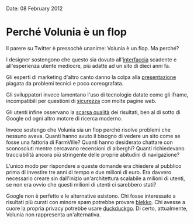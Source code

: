 Date: 08 February 2012

# Perché Volunia è un flop #

Il parere su Twitter è pressochè unanime: Volunia è un flop. Ma perché?

I designer sostengono che questo sia dovuto all'[interfaccia][] scadente e all'esperienza utente mediocre, più adatte ad un sito di dieci anni fa.

Gli esperti di marketing d'altro canto danno la colpa alla [presentazione][] piagata da problemi tecnici e poco coreografata.

Gli sviluppatori invece lamentano l'uso di tecnologie datate come gli iframe, incompatibili per questioni di [sicurezza][] con molte pagine web.

Gli utenti infine osservano la [scarsa qualità][] dei risultati, ben al di sotto di Google od ogni altro motore di ricerca moderno.

Invece sostengo che Volunia sia un flop perché risolve problemi che nessuno aveva. Quanti hanno avuto il bisogno di vedere un sito come se fosse una fattoria di FarmVille? Quanti hanno desiderato chattare con sconosciuti mentre cercavano recensioni di alberghi? Quanti richiedevano tracciabilità ancora più stringente delle proprie abitudini di navigazione?

L'unico modo per rispondere a queste domande era chiedere al pubblico prima di investire tre anni di tempo e due milioni di euro. Era davvero necessario creare sin dall'inizio un'architettura scalabile a milioni di utenti, se non era ovvio che questi milioni di utenti ci sarebbero stati?

Google non è perfetto e le alternative esistono. Chi fosse interessato a risultati più curati con minore spam potrebbe provare [blekko][]. Chi avesse a cuore la propria privacy potrebbe usare [duckduckgo][]. Di certo, attualmente, Volunia non rappresenta un'alternativa.


[scarsa qualità]: http://www.pandemia.info/2012/02/07/volunia-bocciato-alla-prova-su-strada.html

[blekko]: http://blekko.com/

[duckduckgo]: http://duckduckgo.com/

[sicurezza]: http://security.stackexchange.com/questions/894/are-there-security-issues-with-embedding-an-https-iframe-on-an-http-page

[presentazione]: http://www.unipd-cmela.it/volunia/

[interfaccia]: http://www.volunia.com/